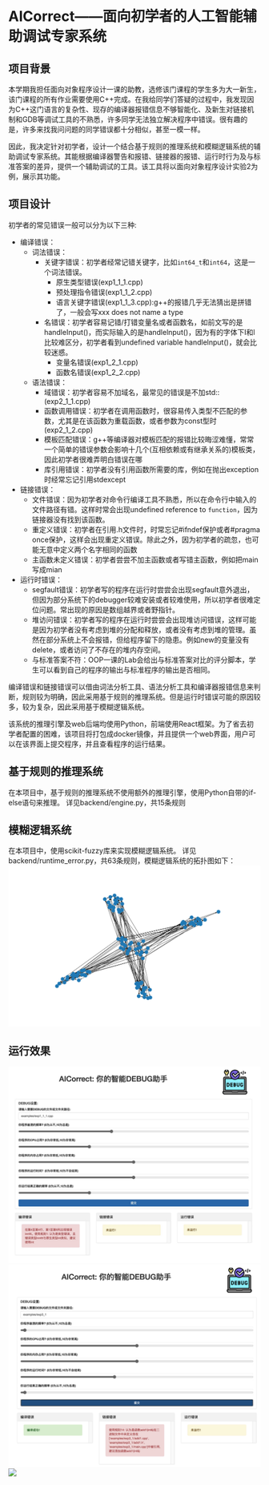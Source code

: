 # AICorrect——面向初学者的人工智能辅助调试专家系统

## 项目背景

本学期我担任面向对象程序设计一课的助教，选修该门课程的学生多为大一新生，该门课程的所有作业需要使用C++完成。在我给同学们答疑的过程中，我发现因为C++这门语言的复杂性、现存的编译器报错信息不够智能化、及新生对链接机制和GDB等调试工具的不熟悉，许多同学无法独立解决程序中错误。很有趣的是，许多来找我问问题的同学错误都十分相似，甚至一模一样。

因此，我决定针对初学者，设计一个结合基于规则的推理系统和模糊逻辑系统的辅助调试专家系统。其能根据编译器警告和报错、链接器的报错、运行时行为及与标准答案的差异，提供一个辅助调试的工具。该工具将以面向对象程序设计实验2为例，展示其功能。

## 项目设计

初学者的常见错误一般可以分为以下三种:
- 编译错误：
  - 词法错误：
    - 关键字错误：初学者经常记错关键字，比如`int64_t`和`int64`，这是一个词法错误。
      - 原生类型错误(exp1_1_1.cpp)
      - 预处理指令错误(exp1_1_2.cpp)
      - 语言关键字错误(exp1_1_3.cpp):g++的报错几乎无法猜出是拼错了，一般会写xxx does not name a type
    - 名错误：初学者容易记错/打错变量名或者函数名，如前文写的是handleInput()，而实际输入的是handlelnput()，因为有的字体下I和l比较难区分，初学者看到undefined variable handlelnput()，就会比较迷惑。
      - 变量名错误(exp1_2_1.cpp)
      - 函数名错误(exp1_2_2.cpp)
  - 语法错误：
    - 域错误：初学者容易不加域名，最常见的错误是不加std::(exp2_1_1.cpp)
    - 函数调用错误：初学者在调用函数时，很容易传入类型不匹配的参数，尤其是在该函数为重载函数，或者参数为const型时(exp2_1_2.cpp)
    - 模板匹配错误：g++等编译器对模板匹配的报错比较晦涩难懂，常常一个简单的错误参数会影响十几个(互相依赖或有继承关系的)模板类，因此初学者很难弄明白错误在哪
    - 库引用错误：初学者没有引用函数所需要的库，例如在抛出exception时经常忘记引用stdexcept
- 链接错误：
  - 文件错误：因为初学者对命令行编译工具不熟悉，所以在命令行中输入的文件路径有错。这样时常会出现undefined reference to `function`，因为链接器没有找到该函数。
  - 重定义错误：初学者在引用.h文件时，时常忘记#ifndef保护或者#pragma once保护，这样会出现重定义错误。除此之外，因为初学者的疏忽，也可能无意中定义两个名字相同的函数
  - 主函数未定义错误：初学者尝尝不加主函数或者写错主函数，例如把main写成mian
- 运行时错误：
  - segfault错误：初学者写的程序在运行时尝尝会出现segfault意外退出，但因为部分系统下的debugger较难安装或者较难使用，所以初学者很难定位问题。常出现的原因是数组越界或者野指针。
  - 堆访问错误：初学者写的程序在运行时尝尝会出现堆访问错误，这样可能是因为初学者没有考虑到堆的分配和释放，或者没有考虑到堆的管理。虽然在部分系统上不会报错，但给程序留下的隐患。例如new的变量没有delete，或者访问了不存在的堆内存空间。
  - 与标准答案不符：OOP一课的Lab会给出与标准答案对比的评分脚本，学生可以看到自己的程序的输出与标准程序的输出是否相同。

编译错误和链接错误可以借由词法分析工具、语法分析工具和编译器报错信息来判断，规则较为明确，因此采用基于规则的推理系统。但是运行时错误可能的原因较多，较为复杂，因此采用基于模糊逻辑系统。

该系统的推理引擎及web后端均使用Python，前端使用React框架。为了省去初学者配置的困难，该项目将打包成docker镜像，并且提供一个web界面，用户可以在该界面上提交程序，并且查看程序的运行结果。

## 基于规则的推理系统

在本项目中，基于规则的推理系统不使用额外的推理引擎，使用Python自带的if-else语句来推理。
详见backend/engine.py，共15条规则


## 模糊逻辑系统

在本项目中，使用scikit-fuzzy库来实现模糊逻辑系统。
详见backend/runtime_error.py，共63条规则，模糊逻辑系统的拓扑图如下：
![](https://github.com/Outsider565/AICorrect/blob/main/imgs/fuzzy_system.png)

## 运行效果
![](https://github.com/Outsider565/AICorrect/blob/main/imgs/compile_error.jpg)
![](https://github.com/Outsider565/AICorrect/blob/main/imgs/link_error.jpg)
![](https://github.com/Outsider565/AICorrect/blob/main/imgs/runtime_error.jpg)

